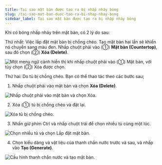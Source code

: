 ```yaml
---
title: Tại sao mặt bàn được tạo ra bị nhấp nháy bóng
slug: /tai-sao-mat-ban-duoc-tao-ra-bi-nhap-nhay-bong
sidebar_label: Tại sao mặt bàn được tạo ra bị nhấp nháy bóng
---
```


Khi có bóng nhấp nháy trên mặt bàn, có 2 lý do sau:

Thứ nhất: Việc lắp đặt mặt bàn bị chồng chéo. Tạo mặt bàn hai lần sẽ khiến nó chuyển sang màu đen. Nhấp chuột phải vào (①) **Mặt bàn (Countertop)**, sau đó chọn (②) **Xóa (Delete)**.

![Một menu ngữ cảnh hiển thị khi nhấp chuột phải vào (①) Mặt bàn, với tùy chọn (②) Xóa được chọn.](https://storage.googleapis.com/jegavn_kb/images/d891750f-03a9-4707-9117-443c3e07626b.png)

Thứ hai: Do tủ bị chồng chéo. Bạn có thể thao tác theo các bước sau;

1. Nhấp chuột phải vào mặt bàn và chọn **Xóa (Delete)**.

![Nhấp chuột phải vào mặt bàn và chọn Xóa.](https://storage.googleapis.com/jegavn_kb/images/d891750f-03a9-4707-9117-443c3e07626b.png)

2. Xóa (①) tủ bị chồng chéo và đặt lại.

![Xóa tủ bị chồng chéo.](https://storage.googleapis.com/jegavn_kb/images/1da08b77-1467-451a-b8eb-58221a6fbc62.png)

3. Nhấn giữ phím Ctrl và nhấp chuột trái để chọn nhiều tủ cùng một lúc.

![Chọn nhiều tủ và chọn Lắp đặt mặt bàn.](https://storage.googleapis.com/jegavn_kb/images/4ccad5a2-0903-46be-b0dd-1ee5a94bcd97.png)

4. Chọn kiểu dáng và vật liệu của thanh chắn nước trước và sau, và nhấp vào **Tạo (Generate)**.

![Cấu hình thanh chắn nước và tạo mặt bàn.](https://storage.googleapis.com/jegavn_kb/images/f7afb6c7-f796-4c99-b8f4-85a6e2392a17.png)